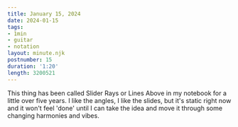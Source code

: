 ```yaml
---
title: January 15, 2024
date: 2024-01-15
tags:
- 1min
- guitar
- notation
layout: minute.njk
postnumber: 15
duration: '1:20'
length: 3200521
---
```

This thing has been called Slider Rays or Lines Above in my notebook for a little over five years. I like the angles, I like the slides, but it's static right now and it won't feel 'done' until I can take the idea and move it through some changing harmonies and vibes.




